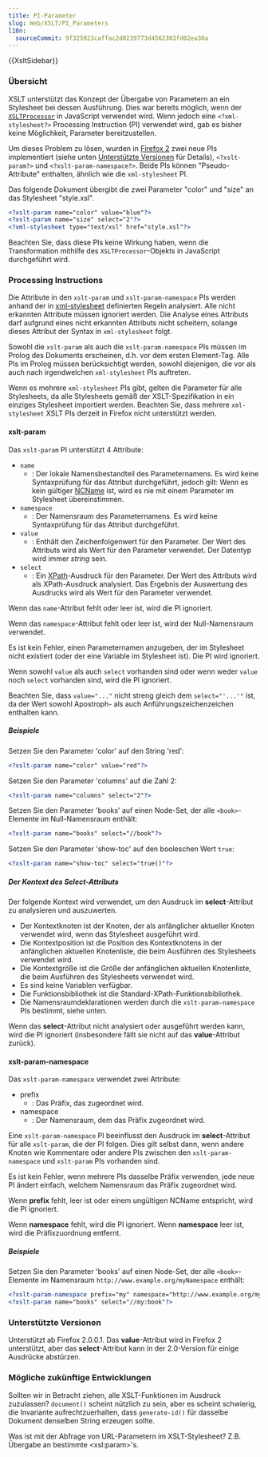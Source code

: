 ```yaml
---
title: PI-Parameter
slug: Web/XSLT/PI_Parameters
l10n:
  sourceCommit: 9f325923caffac2d0239773d4562303fd02ea30a
---
```


{{XsltSidebar}}

### Übersicht

XSLT unterstützt das Konzept der Übergabe von Parametern an ein Stylesheet bei dessen Ausführung. Dies war bereits möglich, wenn der [`XSLTProcessor`](/de/docs/Web/API/XSLTProcessor) in JavaScript verwendet wird. Wenn jedoch eine `<?xml-stylesheet?>` Processing Instruction (PI) verwendet wird, gab es bisher keine Möglichkeit, Parameter bereitzustellen.

Um dieses Problem zu lösen, wurden in [Firefox 2](/de/docs/Mozilla/Firefox/Releases/2) zwei neue PIs implementiert (siehe unten [Unterstützte Versionen](#unterstützte_versionen) für Details), `<?xslt-param?>` und `<?xslt-param-namespace?>`. Beide PIs können "Pseudo-Attribute" enthalten, ähnlich wie die `xml-stylesheet` PI.

Das folgende Dokument übergibt die zwei Parameter "color" und "size" an das Stylesheet "style.xsl".

```xml
<?xslt-param name="color" value="blue"?>
<?xslt-param name="size" select="2"?>
<?xml-stylesheet type="text/xsl" href="style.xsl"?>
```

Beachten Sie, dass diese PIs keine Wirkung haben, wenn die Transformation mithilfe des `XSLTProcessor`-Objekts in JavaScript durchgeführt wird.

### Processing Instructions

Die Attribute in den `xslt-param` und `xslt-param-namespace` PIs werden anhand der in [xml-stylesheet](https://www.w3.org/TR/xml-stylesheet/) definierten Regeln analysiert. Alle nicht erkannten Attribute müssen ignoriert werden. Die Analyse eines Attributs darf aufgrund eines nicht erkannten Attributs nicht scheitern, solange dieses Attribut der Syntax in `xml-stylesheet` folgt.

Sowohl die `xslt-param` als auch die `xslt-param-namespace` PIs müssen im Prolog des Dokuments erscheinen, d.h. vor dem ersten Element-Tag. Alle PIs im Prolog müssen berücksichtigt werden, sowohl diejenigen, die vor als auch nach irgendwelchen `xml-stylesheet` PIs auftreten.

Wenn es mehrere `xml-stylesheet` PIs gibt, gelten die Parameter für alle Stylesheets, da alle Stylesheets gemäß der XSLT-Spezifikation in ein einziges Stylesheet importiert werden. Beachten Sie, dass mehrere `xml-stylesheet` XSLT PIs derzeit in Firefox nicht unterstützt werden.

#### xslt-param

Das `xslt-param` PI unterstützt 4 Attribute:

- `name`
  - : Der lokale Namensbestandteil des Parameternamens. Es wird keine Syntaxprüfung für das Attribut durchgeführt, jedoch gilt: Wenn es kein gültiger [NCName](https://www.w3.org/TR/REC-xml-names/#NT-NCName) ist, wird es nie mit einem Parameter im Stylesheet übereinstimmen.
- `namespace`
  - : Der Namensraum des Parameternamens. Es wird keine Syntaxprüfung für das Attribut durchgeführt.
- `value`
  - : Enthält den Zeichenfolgenwert für den Parameter. Der Wert des Attributs wird als Wert für den Parameter verwendet. Der Datentyp wird immer _string_ sein.
- `select`
  - : Ein [XPath](/de/docs/Web/XPath)-Ausdruck für den Parameter. Der Wert des Attributs wird als XPath-Ausdruck analysiert. Das Ergebnis der Auswertung des Ausdrucks wird als Wert für den Parameter verwendet.

Wenn das `name`-Attribut fehlt oder leer ist, wird die PI ignoriert.

Wenn das `namespace`-Attribut fehlt oder leer ist, wird der Null-Namensraum verwendet.

Es ist kein Fehler, einen Parameternamen anzugeben, der im Stylesheet nicht existiert (oder der eine Variable im Stylesheet ist). Die PI wird ignoriert.

Wenn sowohl `value` als auch `select` vorhanden sind oder wenn weder `value` noch `select` vorhanden sind, wird die PI ignoriert.

Beachten Sie, dass `value="..."` nicht streng gleich dem `select="'...'"` ist, da der Wert sowohl Apostroph- als auch Anführungszeichenzeichen enthalten kann.

##### Beispiele

Setzen Sie den Parameter 'color' auf den String 'red':

```xml
<?xslt-param name="color" value="red"?>
```

Setzen Sie den Parameter 'columns' auf die Zahl 2:

```xml
<?xslt-param name="columns" select="2"?>
```

Setzen Sie den Parameter 'books' auf einen Node-Set, der alle `<book>`-Elemente im Null-Namensraum enthält:

```xml
<?xslt-param name="books" select="//book"?>
```

Setzen Sie den Parameter 'show-toc' auf den booleschen Wert `true`:

```xml
<?xslt-param name="show-toc" select="true()"?>
```

##### Der Kontext des Select-Attributs

Der folgende Kontext wird verwendet, um den Ausdruck im **select**-Attribut zu analysieren und auszuwerten.

- Der Kontextknoten ist der Knoten, der als anfänglicher aktueller Knoten verwendet wird, wenn das Stylesheet ausgeführt wird.
- Die Kontextposition ist die Position des Kontextknotens in der anfänglichen aktuellen Knotenliste, die beim Ausführen des Stylesheets verwendet wird.
- Die Kontextgröße ist die Größe der anfänglichen aktuellen Knotenliste, die beim Ausführen des Stylesheets verwendet wird.
- Es sind keine Variablen verfügbar.
- Die Funktionsbibliothek ist die Standard-XPath-Funktionsbibliothek.
- Die Namensraumdeklarationen werden durch die `xslt-param-namespace` PIs bestimmt, siehe unten.

Wenn das **select**-Attribut nicht analysiert oder ausgeführt werden kann, wird die PI ignoriert (insbesondere fällt sie nicht auf das **value**-Attribut zurück).

#### xslt-param-namespace

Das `xslt-param-namespace` verwendet zwei Attribute:

- prefix
  - : Das Präfix, das zugeordnet wird.
- namespace
  - : Der Namensraum, dem das Präfix zugeordnet wird.

Eine `xslt-param-namespace` PI beeinflusst den Ausdruck im **select**-Attribut für alle `xslt-param`, die der PI folgen. Dies gilt selbst dann, wenn andere Knoten wie Kommentare oder andere PIs zwischen den `xslt-param-namespace` und `xslt-param` PIs vorhanden sind.

Es ist kein Fehler, wenn mehrere PIs dasselbe Präfix verwenden, jede neue PI ändert einfach, welchem Namensraum das Präfix zugeordnet wird.

Wenn **prefix** fehlt, leer ist oder einem ungültigen NCName entspricht, wird die PI ignoriert.

Wenn **namespace** fehlt, wird die PI ignoriert. Wenn **namespace** leer ist, wird die Präfixzuordnung entfernt.

##### Beispiele

Setzen Sie den Parameter 'books' auf einen Node-Set, der alle `<book>`-Elemente im Namensraum `http://www.example.org/myNamespace` enthält:

```xml
<?xslt-param-namespace prefix="my" namespace="http://www.example.org/myNamespace"?>
<?xslt-param name="books" select="//my:book"?>
```

### Unterstützte Versionen

Unterstützt ab Firefox 2.0.0.1. Das **value**-Attribut wird in Firefox 2 unterstützt, aber das **select**-Attribut kann in der 2.0-Version für einige Ausdrücke abstürzen.

### Mögliche zukünftige Entwicklungen

Sollten wir in Betracht ziehen, alle XSLT-Funktionen im Ausdruck zuzulassen? `document()` scheint nützlich zu sein, aber es scheint schwierig, die Invariante aufrechtzuerhalten, dass `generate-id()` für dasselbe Dokument denselben String erzeugen sollte.

Was ist mit der Abfrage von URL-Parametern im XSLT-Stylesheet? Z.B. Übergabe an bestimmte \<xsl:param>'s.
